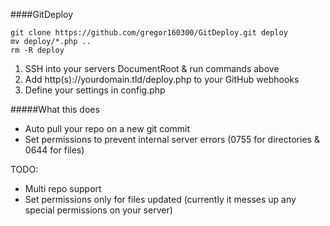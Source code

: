 ####GitDeploy  
```
git clone https://github.com/gregor160300/GitDeploy.git deploy
mv deploy/*.php ..
rm -R deploy  
```  
1. SSH into your servers DocumentRoot & run commands above 
2. Add http(s)://yourdomain.tld/deploy.php to your GitHub webhooks  
3. Define your settings in config.php  
  
#####What this does    
- Auto pull your repo on a new git commit 
- Set permissions to prevent internal server errors (0755 for directories & 0644 for files)  
  
TODO:
- Multi repo support
- Set permissions only for files updated (currently it messes up any special permissions on your server)

